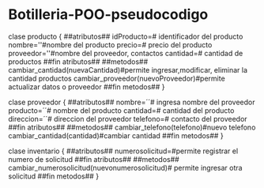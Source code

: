 # Botilleria-POO-pseudocodigo
clase producto
{
	##atributos##
	idProducto=# identificador del producto
	nombre=''#nombre del producto
	precio=# precio del producto
	proveedor=''#nombre del proveedor, contactos
	cantidad=# cantidad de productos
	##fin atributos##
	##metodos##
	cambiar_cantidad(nuevaCantidad)#permite ingresar,modificar, eliminar la cantidad productos
	cambiar_proveedor(nuevoProveedor)#permite actualizar datos o proveedor
	##fin metodos##	
}

clase proveedor
{
	##atributos##
	nombre=´´# ingresa nombre del proveedor
	producto=´´# nombre del producto
	cantidad=# cantidad del producto
	direccion=´´# direccion del proveedor
	telefono=# contacto del proveedor
	##fin atributos##
	##metodos##
	cambiar_telefono(telefono)#nuevo telefono
	cambiar_cantidad(cantidad)#cambiar cantidad
	##fin metodos##
}

clase inventario
{
	##atributos##
	numerosolicitud=#permite registrar el numero de solicitud
	##fin atributos##
	##metodos##
	cambiar_numerosolicitud(nuevonumerosolicitud)# permite ingresar otra solicitud
	##fin metodos##
}
